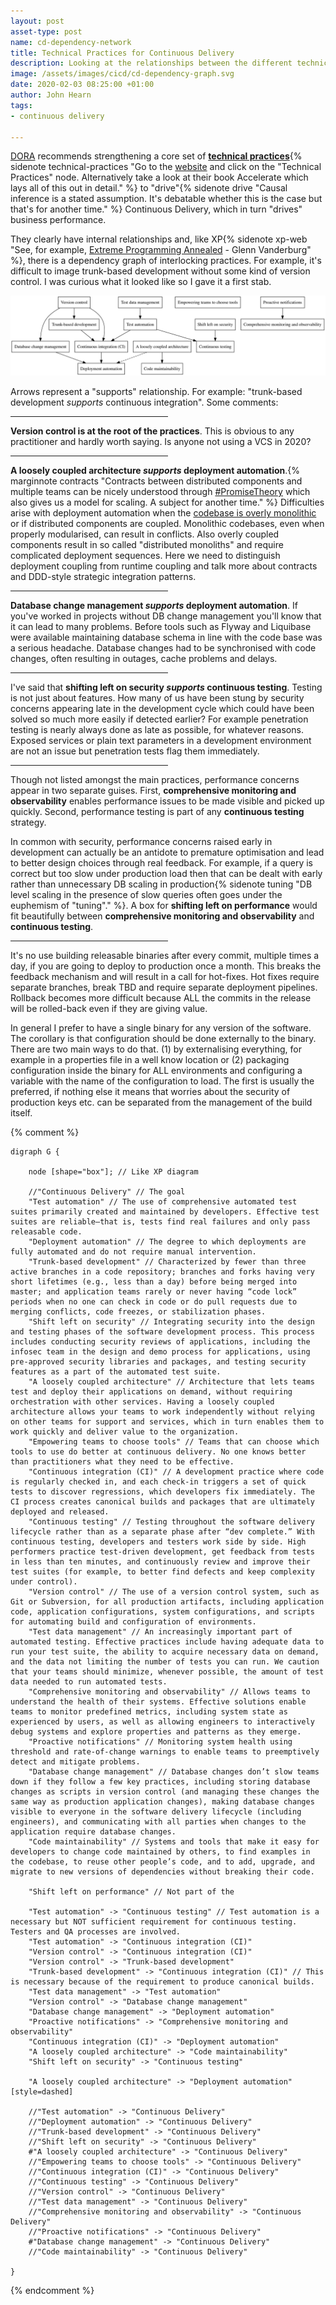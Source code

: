 ```yaml
---
layout: post
asset-type: post
name: cd-dependency-network
title: Technical Practices for Continuous Delivery
description: Looking at the relationships between the different technical practices in the DORA model.
image: /assets/images/cicd/cd-dependency-graph.svg
date: 2020-02-03 08:25:00 +01:00
author: John Hearn
tags:
- continuous delivery

---
```


[DORA](https://cloud.google.com/devops/#technical) recommends strengthening a core set of [**technical practices**](https://cloud.google.com/devops#technical){% sidenote technical-practices "Go to the [website](https://www.devops-research.com/research.html) and click on the \"Technical Practices\" node. Alternatively take a look at their book Accelerate which lays all of this out in detail." %} to "drive"{% sidenote drive "Causal inference is a stated assumption. It's debatable whether this is the case but that's for another time." %} Continuous Delivery, which in turn "drives" business performance.

They clearly have internal relationships and, like XP{% sidenote xp-web "See, for example, [Extreme Programming Annealed](https://vanderburg.org/writing/xpannealed.pdf) - Glenn Vanderburg" %}, there is a dependency graph of interlocking practices. For example, it's difficult to image trunk-based development without some kind of version control. I was curious what it looked like so I gave it a first stab.

![CD Dependency Web](/assets/images/cicd/cd-dependency-graph.svg)

Arrows represent a "supports" relationship. For example: "trunk-based development *supports* continuous integration". Some comments:

<hr class="slender" width="50%"/>

**Version control is at the root of the practices**. This is obvious to any practitioner and hardly worth saying. Is anyone not using a VCS in 2020?

<hr class="slender" width="50%"/>

**A loosely coupled architecture *supports* deployment automation**.{% marginnote contracts "Contracts between distributed components and multiple teams can be nicely understood through [#PromiseTheory](https://twitter.com/hashtag/PromiseTheory) which also gives us a model for scaling. A subject for another time." %} Difficulties arise with deployment automation when the [codebase is overly monolithic](https://www.thoughtworks.com/en-es/insights/blog/architecting-continuous-delivery) or if distributed components are coupled. Monolithic codebases, even when properly modularised, can result in conflicts. Also overly coupled components result in so called "distributed monoliths" and require complicated deployment sequences. Here we need to distinguish deployment coupling from runtime coupling and talk more about contracts and DDD-style strategic integration patterns.

<hr class="slender" width="50%"/>

**Database change management *supports* deployment automation**. If you've worked in projects without DB change management you'll know that it can lead to many problems. Before tools such as Flyway and Liquibase were available maintaining database schema in line with the code base was a serious headache. Database changes had to be synchronised with code changes, often resulting in outages, cache problems and delays.

<hr class="slender" width="50%"/>

I've said that **shifting left on security *supports* continuous testing**. Testing is not just about features. How many of us have been stung by security concerns appearing late in the development cycle which could have been solved so much more easily if detected earlier? For example penetration testing is nearly always done as late as possible, for whatever reasons. Exposed services or plain text parameters in a development environment are not an issue but penetration tests flag them immediately.

<hr class="slender" width="50%"/>

Though not listed amongst the main practices, performance concerns appear in two separate guises. First, **comprehensive monitoring and observability** enables performance issues to be made visible and picked up quickly. Second, performance testing is part of any **continuous testing** strategy.

In common with security, performance concerns raised early in development can actually be an antidote to premature optimisation and lead to better design choices through real feedback. For example, if a query is correct but too slow under production load then that can be dealt with early rather than unnecessary DB scaling in production{% sidenote tuning "DB level scaling in the presence of slow queries often goes under the euphemism of \"tuning\"." %}. A box for **shifting left on performance** would fit beautifully between **comprehensive monitoring and observability** and **continuous testing**.

<hr class="slender" width="50%"/>

It's no use building releasable binaries after every commit, multiple times a day, if you are going to deploy to production once a month. This breaks the feedback mechanism and will result in a call for hot-fixes. Hot fixes require separate branches, break TBD and require separate deployment pipelines. Rollback becomes more difficult because ALL the commits in the release will be rolled-back even if they are giving value.

In general I prefer to have a single binary for any version of the software. The corollary is that configuration should be done externally to the binary. There are two main ways to do that. (1) by externalising everything, for example in a properties file in a well know location or (2) packaging configuration inside the binary for ALL environments and configuring a variable with the name of the configuration to load.
The first is usually the preferred, if nothing else it means that worries about the security of production keys etc. can be separated from the management of the build itself.

{% comment %}

```graphviz
digraph G {

    node [shape="box"]; // Like XP diagram

    //"Continuous Delivery" // The goal
    "Test automation" // The use of comprehensive automated test suites primarily created and maintained by developers. Effective test suites are reliable—that is, tests find real failures and only pass releasable code.
    "Deployment automation" // The degree to which deployments are fully automated and do not require manual intervention.
    "Trunk-based development" // Characterized by fewer than three active branches in a code repository; branches and forks having very short lifetimes (e.g., less than a day) before being merged into master; and application teams rarely or never having “code lock” periods when no one can check in code or do pull requests due to merging conflicts, code freezes, or stabilization phases.
    "Shift left on security" // Integrating security into the design and testing phases of the software development process. This process includes conducting security reviews of applications, including the infosec team in the design and demo process for applications, using pre-approved security libraries and packages, and testing security features as a part of the automated test suite.
    "A loosely coupled architecture" // Architecture that lets teams test and deploy their applications on demand, without requiring orchestration with other services. Having a loosely coupled architecture allows your teams to work independently without relying on other teams for support and services, which in turn enables them to work quickly and deliver value to the organization.
    "Empowering teams to choose tools" // Teams that can choose which tools to use do better at continuous delivery. No one knows better than practitioners what they need to be effective.
    "Continuous integration (CI)" // A development practice where code is regularly checked in, and each check-in triggers a set of quick tests to discover regressions, which developers fix immediately. The CI process creates canonical builds and packages that are ultimately deployed and released.
    "Continuous testing" // Testing throughout the software delivery lifecycle rather than as a separate phase after “dev complete.” With continuous testing, developers and testers work side by side. High performers practice test-driven development, get feedback from tests in less than ten minutes, and continuously review and improve their test suites (for example, to better find defects and keep complexity under control).
    "Version control" // The use of a version control system, such as Git or Subversion, for all production artifacts, including application code, application configurations, system configurations, and scripts for automating build and configuration of environments.
    "Test data management" // An increasingly important part of automated testing. Effective practices include having adequate data to run your test suite, the ability to acquire necessary data on demand, and the data not limiting the number of tests you can run. We caution that your teams should minimize, whenever possible, the amount of test data needed to run automated tests.
    "Comprehensive monitoring and observability" // Allows teams to understand the health of their systems. Effective solutions enable teams to monitor predefined metrics, including system state as experienced by users, as well as allowing engineers to interactively debug systems and explore properties and patterns as they emerge.
    "Proactive notifications" // Monitoring system health using threshold and rate-of-change warnings to enable teams to preemptively detect and mitigate problems.
    "Database change management" // Database changes don’t slow teams down if they follow a few key practices, including storing database changes as scripts in version control (and managing these changes the same way as production application changes), making database changes visible to everyone in the software delivery lifecycle (including engineers), and communicating with all parties when changes to the application require database changes.
    "Code maintainability" // Systems and tools that make it easy for developers to change code maintained by others, to find examples in the codebase, to reuse other people’s code, and to add, upgrade, and migrate to new versions of dependencies without breaking their code.   

    "Shift left on performance" // Not part of the 

    "Test automation" -> "Continuous testing" // Test automation is a necessary but NOT sufficient requirement for continuous testing. Testers and QA processes are involved.
    "Test automation" -> "Continuous integration (CI)"
    "Version control" -> "Continuous integration (CI)"
    "Version control" -> "Trunk-based development"
    "Trunk-based development" -> "Continuous integration (CI)" // This is necessary because of the requirement to produce canonical builds.
    "Test data management" -> "Test automation"
    "Version control" -> "Database change management"
    "Database change management" -> "Deployment automation"
    "Proactive notifications" -> "Comprehensive monitoring and observability"
    "Continuous integration (CI)" -> "Deployment automation"
    "A loosely coupled architecture" -> "Code maintainability"
    "Shift left on security" -> "Continuous testing"

    "A loosely coupled architecture" -> "Deployment automation" [style=dashed]

    //"Test automation" -> "Continuous Delivery"
    //"Deployment automation" -> "Continuous Delivery"
    //"Trunk-based development" -> "Continuous Delivery"
    //"Shift left on security" -> "Continuous Delivery"
    #"A loosely coupled architecture" -> "Continuous Delivery"
    //"Empowering teams to choose tools" -> "Continuous Delivery"
    //"Continuous integration (CI)" -> "Continuous Delivery"
    //"Continuous testing" -> "Continuous Delivery"
    //"Version control" -> "Continuous Delivery"
    //"Test data management" -> "Continuous Delivery"
    //"Comprehensive monitoring and observability" -> "Continuous Delivery"
    //"Proactive notifications" -> "Continuous Delivery"
    #"Database change management" -> "Continuous Delivery"
    //"Code maintainability" -> "Continuous Delivery"

}
```

{% endcomment %}